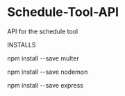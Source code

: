 # Schedule-Tool-API
API for the schedule tool

INSTALLS

npm install --save multer

npm install --save nodemon

npm install --save express


